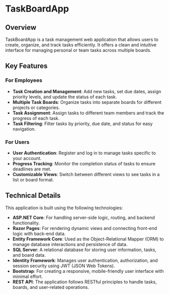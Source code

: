 # TaskBoardApp

## Overview
TaskBoardApp is a task management web application that allows users to create, organize, and track tasks efficiently. It offers a clean and intuitive interface for managing personal or team tasks across multiple boards.

## Key Features

### For Employees
- **Task Creation and Management**: Add new tasks, set due dates, assign priority levels, and update the status of each task.
- **Multiple Task Boards**: Organize tasks into separate boards for different projects or categories.
- **Task Assignment**: Assign tasks to different team members and track the progress of each task.
- **Task Filtering**: Filter tasks by priority, due date, and status for easy navigation.

### For Users
- **User Authentication**: Register and log in to manage tasks specific to your account.
- **Progress Tracking**: Monitor the completion status of tasks to ensure deadlines are met.
- **Customizable Views**: Switch between different views to see tasks in a list or board format.

## Technical Details
This application is built using the following technologies:
- **ASP.NET Core**: For handling server-side logic, routing, and backend functionality.
- **Razor Pages**: For rendering dynamic views and connecting front-end logic with back-end data.
- **Entity Framework Core**: Used as the Object-Relational Mapper (ORM) to manage database interactions and persistence of data.
- **SQL Server**: A relational database for storing user information, tasks, and board data.
- **Identity Framework**: Manages user authentication, authorization, and session security using JWT (JSON Web Tokens).
- **Bootstrap**: For creating a responsive, mobile-friendly user interface with minimal effort.
- **REST API**: The application follows RESTful principles to handle tasks, boards, and user-related operations.
